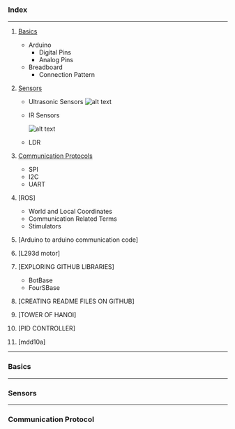 ### Index
***
1.  [Basics](#Basics)
    * Arduino
        * Digital Pins
        * Analog Pins
    * Breadboard
        * Connection Pattern

2. [Sensors](#Sensors)
    * Ultrasonic Sensors
      ![alt text](https://www.piborg.org/image/cache/catalog/freeburn/BURN-0019/DSC_0245-747x569.jpg)
      
    * IR Sensors
      
      ![alt text](https://5.imimg.com/data5/PH/XF/MY-45321773/ir-sensor-module-for-arduino-2f-rasberry-pi-500x500.jpg)
      
    * LDR
    
3.  [Communication Protocols](#Communication-Protocols)
    * SPI
    * I2C
    * UART
4. [ROS]
   * World and Local Coordinates
   * Communication Related Terms
   * Stimulators
5. [Arduino to arduino communication code]
6. [L293d motor]
7. [EXPLORING GITHUB LIBRARIES]
   * BotBase
   * FourSBase
8. [CREATING README FILES ON GITHUB]
9. [TOWER OF HANOI]
10.   [PID CONTROLLER]
11.   [mdd10a]

***
### Basics 

***
### Sensors

***
### Communication Protocol
